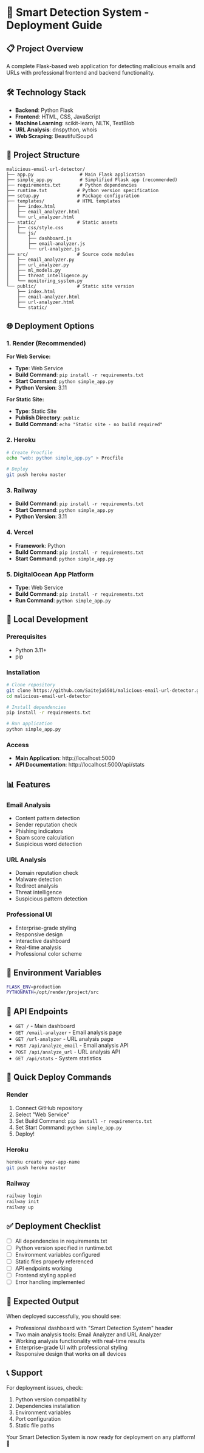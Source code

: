 # 🚀 Smart Detection System - Deployment Guide

## 📋 Project Overview
A complete Flask-based web application for detecting malicious emails and URLs with professional frontend and backend functionality.

## 🛠️ Technology Stack
- **Backend**: Python Flask
- **Frontend**: HTML, CSS, JavaScript
- **Machine Learning**: scikit-learn, NLTK, TextBlob
- **URL Analysis**: dnspython, whois
- **Web Scraping**: BeautifulSoup4

## 📁 Project Structure
```
malicious-email-url-detector/
├── app.py                 # Main Flask application
├── simple_app.py          # Simplified Flask app (recommended)
├── requirements.txt       # Python dependencies
├── runtime.txt           # Python version specification
├── setup.py              # Package configuration
├── templates/            # HTML templates
│   ├── index.html
│   ├── email_analyzer.html
│   └── url_analyzer.html
├── static/               # Static assets
│   ├── css/style.css
│   └── js/
│       ├── dashboard.js
│       ├── email-analyzer.js
│       └── url-analyzer.js
├── src/                  # Source code modules
│   ├── email_analyzer.py
│   ├── url_analyzer.py
│   ├── ml_models.py
│   ├── threat_intelligence.py
│   └── monitoring_system.py
└── public/               # Static site version
    ├── index.html
    ├── email-analyzer.html
    ├── url-analyzer.html
    └── static/
```

## 🌐 Deployment Options

### 1. **Render (Recommended)**
**For Web Service:**
- **Type**: Web Service
- **Build Command**: `pip install -r requirements.txt`
- **Start Command**: `python simple_app.py`
- **Python Version**: 3.11

**For Static Site:**
- **Type**: Static Site
- **Publish Directory**: `public`
- **Build Command**: `echo "Static site - no build required"`

### 2. **Heroku**
```bash
# Create Procfile
echo "web: python simple_app.py" > Procfile

# Deploy
git push heroku master
```

### 3. **Railway**
- **Build Command**: `pip install -r requirements.txt`
- **Start Command**: `python simple_app.py`
- **Python Version**: 3.11

### 4. **Vercel**
- **Framework**: Python
- **Build Command**: `pip install -r requirements.txt`
- **Start Command**: `python simple_app.py`

### 5. **DigitalOcean App Platform**
- **Type**: Web Service
- **Build Command**: `pip install -r requirements.txt`
- **Run Command**: `python simple_app.py`

## 🔧 Local Development

### Prerequisites
- Python 3.11+
- pip

### Installation
```bash
# Clone repository
git clone https://github.com/Saiteja5501/malicious-email-url-detector.git
cd malicious-email-url-detector

# Install dependencies
pip install -r requirements.txt

# Run application
python simple_app.py
```

### Access
- **Main Application**: http://localhost:5000
- **API Documentation**: http://localhost:5000/api/stats

## 📊 Features

### Email Analysis
- Content pattern detection
- Sender reputation check
- Phishing indicators
- Spam score calculation
- Suspicious word detection

### URL Analysis
- Domain reputation check
- Malware detection
- Redirect analysis
- Threat intelligence
- Suspicious pattern detection

### Professional UI
- Enterprise-grade styling
- Responsive design
- Interactive dashboard
- Real-time analysis
- Professional color scheme

## 🔑 Environment Variables
```bash
FLASK_ENV=production
PYTHONPATH=/opt/render/project/src
```

## 📝 API Endpoints
- `GET /` - Main dashboard
- `GET /email-analyzer` - Email analysis page
- `GET /url-analyzer` - URL analysis page
- `POST /api/analyze_email` - Email analysis API
- `POST /api/analyze_url` - URL analysis API
- `GET /api/stats` - System statistics

## 🚀 Quick Deploy Commands

### Render
1. Connect GitHub repository
2. Select "Web Service"
3. Set Build Command: `pip install -r requirements.txt`
4. Set Start Command: `python simple_app.py`
5. Deploy!

### Heroku
```bash
heroku create your-app-name
git push heroku master
```

### Railway
```bash
railway login
railway init
railway up
```

## ✅ Deployment Checklist
- [ ] All dependencies in requirements.txt
- [ ] Python version specified in runtime.txt
- [ ] Environment variables configured
- [ ] Static files properly referenced
- [ ] API endpoints working
- [ ] Frontend styling applied
- [ ] Error handling implemented

## 🎯 Expected Output
When deployed successfully, you should see:
- Professional dashboard with "Smart Detection System" header
- Two main analysis tools: Email Analyzer and URL Analyzer
- Working analysis functionality with real-time results
- Enterprise-grade UI with professional styling
- Responsive design that works on all devices

## 📞 Support
For deployment issues, check:
1. Python version compatibility
2. Dependencies installation
3. Environment variables
4. Port configuration
5. Static file paths

Your Smart Detection System is now ready for deployment on any platform! 🎉
